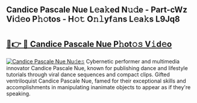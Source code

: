 ## Candice Pascale Nue L𝚎a𝚔ed N𝚞𝚍e - Part-cWz Vi𝚍𝚎o P𝚑𝚘tos - H𝚘𝚝 O𝚗𝚕yf𝚊ns L𝚎a𝚔s L9Jq8

# <h2><a href="http://kf81x8n.oniu.top/?m=Candice+Pascale+Nue">🔗👉 🔴 Candice Pascale Nue P𝚑ot𝚘𝚜 V𝚒d𝚎o</a></h2>

[![Candice Pascale Nue Nu𝚍e𝚜](https://i.imgur.com/0qMVB7G.gif)](http://kf81x8n.oniu.top/?m=Candice+Pascale+Nue)
Cybernetic performer and multimedia innovator Candice Pascale Nue, known for publishing dance and lifestyle tutorials through viral dance sequences and compact clips. Gifted ventriloquist Candice Pascale Nue, famed for their exceptional skills and accomplishments in manipulating inanimate objects to appear as if they're speaking.  
